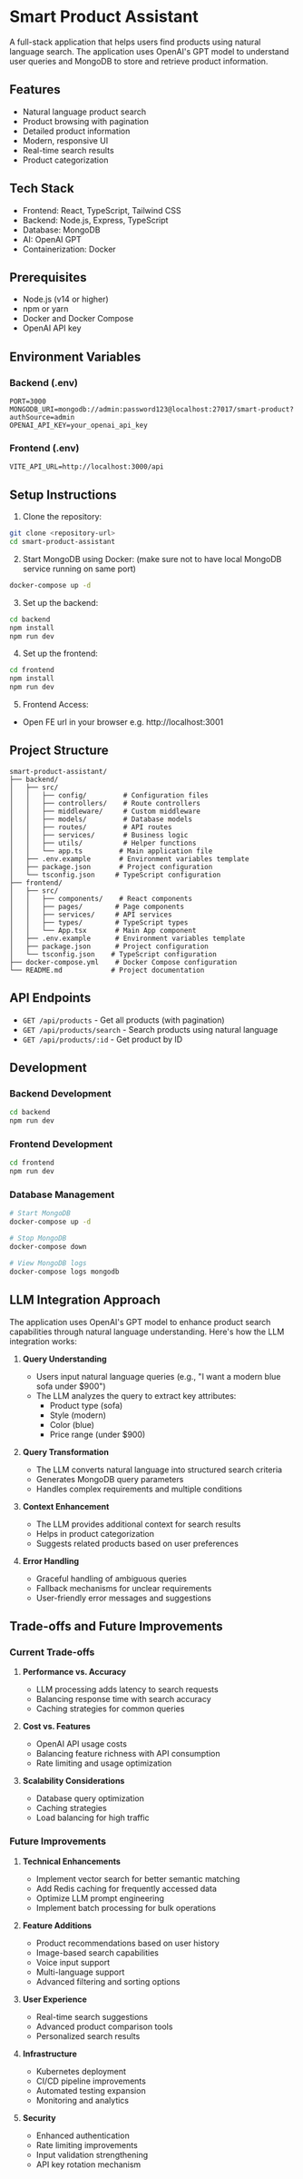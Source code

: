 # Smart Product Assistant

A full-stack application that helps users find products using natural language search. The application uses OpenAI's GPT model to understand user queries and MongoDB to store and retrieve product information.

## Features

- Natural language product search
- Product browsing with pagination
- Detailed product information
- Modern, responsive UI
- Real-time search results
- Product categorization

## Tech Stack

- Frontend: React, TypeScript, Tailwind CSS
- Backend: Node.js, Express, TypeScript
- Database: MongoDB
- AI: OpenAI GPT
- Containerization: Docker

## Prerequisites

- Node.js (v14 or higher)
- npm or yarn
- Docker and Docker Compose
- OpenAI API key

## Environment Variables

### Backend (.env)
```env
PORT=3000
MONGODB_URI=mongodb://admin:password123@localhost:27017/smart-product?authSource=admin
OPENAI_API_KEY=your_openai_api_key
```

### Frontend (.env)
```env
VITE_API_URL=http://localhost:3000/api
```

## Setup Instructions

1. Clone the repository:
```bash
git clone <repository-url>
cd smart-product-assistant
```

2. Start MongoDB using Docker: (make sure not to have local MongoDB service running on same port)
```bash
docker-compose up -d
```

3. Set up the backend:
```bash
cd backend
npm install
npm run dev
```

4. Set up the frontend:
```bash
cd frontend
npm install
npm run dev
```

5. Frontend Access:
- Open FE url in your browser e.g. http://localhost:3001



## Project Structure

```
smart-product-assistant/
├── backend/
│   ├── src/
│   │   ├── config/         # Configuration files
│   │   ├── controllers/    # Route controllers
│   │   ├── middleware/     # Custom middleware
│   │   ├── models/         # Database models
│   │   ├── routes/         # API routes
│   │   ├── services/       # Business logic
│   │   ├── utils/          # Helper functions
│   │   └── app.ts         # Main application file
│   ├── .env.example       # Environment variables template
│   ├── package.json       # Project configuration
│   └── tsconfig.json     # TypeScript configuration
├── frontend/
│   ├── src/
│   │   ├── components/    # React components
│   │   ├── pages/        # Page components
│   │   ├── services/     # API services
│   │   ├── types/        # TypeScript types
│   │   └── App.tsx       # Main App component
│   ├── .env.example      # Environment variables template
│   ├── package.json      # Project configuration
│   └── tsconfig.json    # TypeScript configuration
├── docker-compose.yml    # Docker Compose configuration
└── README.md            # Project documentation
```

## API Endpoints

- `GET /api/products` - Get all products (with pagination)
- `GET /api/products/search` - Search products using natural language
- `GET /api/products/:id` - Get product by ID

## Development

### Backend Development
```bash
cd backend
npm run dev
```

### Frontend Development
```bash
cd frontend
npm run dev
```

### Database Management
```bash
# Start MongoDB
docker-compose up -d

# Stop MongoDB
docker-compose down

# View MongoDB logs
docker-compose logs mongodb
```

## LLM Integration Approach

The application uses OpenAI's GPT model to enhance product search capabilities through natural language understanding. Here's how the LLM integration works:

1. **Query Understanding**
   - Users input natural language queries (e.g., "I want a modern blue sofa under $900")
   - The LLM analyzes the query to extract key attributes:
     - Product type (sofa)
     - Style (modern)
     - Color (blue)
     - Price range (under $900)

2. **Query Transformation**
   - The LLM converts natural language into structured search criteria
   - Generates MongoDB query parameters
   - Handles complex requirements and multiple conditions

3. **Context Enhancement**
   - The LLM provides additional context for search results
   - Helps in product categorization
   - Suggests related products based on user preferences

4. **Error Handling**
   - Graceful handling of ambiguous queries
   - Fallback mechanisms for unclear requirements
   - User-friendly error messages and suggestions

## Trade-offs and Future Improvements

### Current Trade-offs

1. **Performance vs. Accuracy**
   - LLM processing adds latency to search requests
   - Balancing response time with search accuracy
   - Caching strategies for common queries

2. **Cost vs. Features**
   - OpenAI API usage costs
   - Balancing feature richness with API consumption
   - Rate limiting and usage optimization

3. **Scalability Considerations**
   - Database query optimization
   - Caching strategies
   - Load balancing for high traffic

### Future Improvements

1. **Technical Enhancements**
   - Implement vector search for better semantic matching
   - Add Redis caching for frequently accessed data
   - Optimize LLM prompt engineering
   - Implement batch processing for bulk operations

2. **Feature Additions**
   - Product recommendations based on user history
   - Image-based search capabilities
   - Voice input support
   - Multi-language support
   - Advanced filtering and sorting options

3. **User Experience**
   - Real-time search suggestions
   - Advanced product comparison tools
   - Personalized search results

4. **Infrastructure**
   - Kubernetes deployment
   - CI/CD pipeline improvements
   - Automated testing expansion
   - Monitoring and analytics

5. **Security**
   - Enhanced authentication
   - Rate limiting improvements
   - Input validation strengthening
   - API key rotation mechanism

